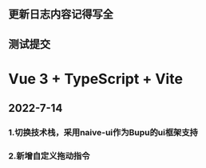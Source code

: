 ## 更新日志内容记得写全

## 测试提交

# Vue 3 + TypeScript + Vite

## 2022-7-14

### 1.切换技术栈，采用naive-ui作为Bupu的ui框架支持

### 2.新增自定义拖动指令